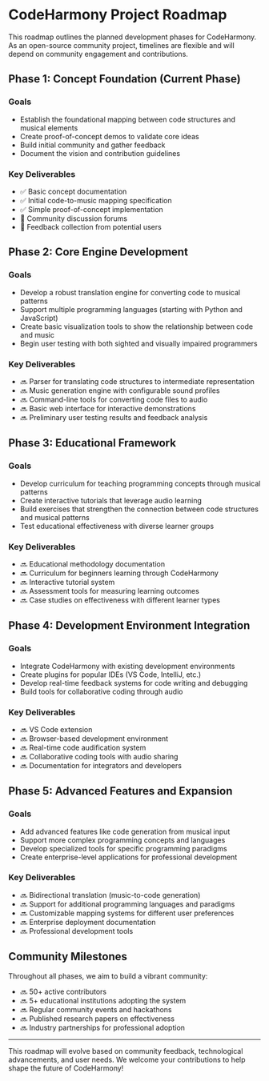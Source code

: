 # CodeHarmony Project Roadmap

This roadmap outlines the planned development phases for CodeHarmony. As an open-source community project, timelines are flexible and will depend on community engagement and contributions.

## Phase 1: Concept Foundation (Current Phase)

### Goals
- Establish the foundational mapping between code structures and musical elements
- Create proof-of-concept demos to validate core ideas
- Build initial community and gather feedback
- Document the vision and contribution guidelines

### Key Deliverables
- ✅ Basic concept documentation
- ✅ Initial code-to-music mapping specification
- ✅ Simple proof-of-concept implementation
- 🔄 Community discussion forums
- 🔄 Feedback collection from potential users

## Phase 2: Core Engine Development

### Goals
- Develop a robust translation engine for converting code to musical patterns
- Support multiple programming languages (starting with Python and JavaScript)
- Create basic visualization tools to show the relationship between code and music
- Begin user testing with both sighted and visually impaired programmers

### Key Deliverables
- 🔜 Parser for translating code structures to intermediate representation
- 🔜 Music generation engine with configurable sound profiles
- 🔜 Command-line tools for converting code files to audio
- 🔜 Basic web interface for interactive demonstrations
- 🔜 Preliminary user testing results and feedback analysis

## Phase 3: Educational Framework

### Goals
- Develop curriculum for teaching programming concepts through musical patterns
- Create interactive tutorials that leverage audio learning
- Build exercises that strengthen the connection between code structures and musical patterns
- Test educational effectiveness with diverse learner groups

### Key Deliverables
- 🔜 Educational methodology documentation
- 🔜 Curriculum for beginners learning through CodeHarmony
- 🔜 Interactive tutorial system
- 🔜 Assessment tools for measuring learning outcomes
- 🔜 Case studies on effectiveness with different learner types

## Phase 4: Development Environment Integration

### Goals
- Integrate CodeHarmony with existing development environments
- Create plugins for popular IDEs (VS Code, IntelliJ, etc.)
- Develop real-time feedback systems for code writing and debugging
- Build tools for collaborative coding through audio

### Key Deliverables
- 🔜 VS Code extension
- 🔜 Browser-based development environment
- 🔜 Real-time code audification system
- 🔜 Collaborative coding tools with audio sharing
- 🔜 Documentation for integrators and developers

## Phase 5: Advanced Features and Expansion

### Goals
- Add advanced features like code generation from musical input
- Support more complex programming concepts and languages
- Develop specialized tools for specific programming paradigms
- Create enterprise-level applications for professional development

### Key Deliverables
- 🔜 Bidirectional translation (music-to-code generation)
- 🔜 Support for additional programming languages and paradigms
- 🔜 Customizable mapping systems for different user preferences
- 🔜 Enterprise deployment documentation
- 🔜 Professional development tools

## Community Milestones

Throughout all phases, we aim to build a vibrant community:

- 🔜 50+ active contributors
- 🔜 5+ educational institutions adopting the system
- 🔜 Regular community events and hackathons
- 🔜 Published research papers on effectiveness
- 🔜 Industry partnerships for professional adoption

---

This roadmap will evolve based on community feedback, technological advancements, and user needs. We welcome your contributions to help shape the future of CodeHarmony!
